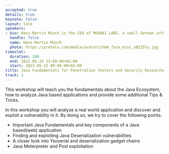 ```yaml
---
accepted: true
details: true
keynote: false
layout: talk
speakers:
- bio: Hans-Martin Münch is the CEO of MOGWAI LABS, a small German infosec boutique.
  handle: false
  name: Hans-Martin Münch
  photo: https://pretalx.com/media/avatars/hmm_face_mini_xBZ25ly.jpg
timeslot:
  duration: 240
  end: 2022-05-15 13:00:00+02:00
  start: 2022-05-15 09:00:00+02:00
title: Java Fundamentals for Penetration Testers and Security Researchers
track: 1
---
```


This workshop will teach you the fundamentals about the Java Ecosystem, how to analyze Java based applications and provide some additional Tips & Tricks.

In this workshop you will analyze a real world application and discover and exploit a vulnerability in it.
By doing so, we try to cover the following points:

- Important Java Fundamentals and key components of a Java based(web) application
- Finding and exploiting Java Deserialization vulnerabilities 
- A closer look into Ysoserial and deserialization gadget chains
- Java Meterpreter and Post exploitation